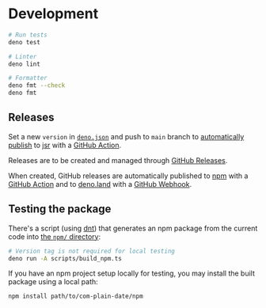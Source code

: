 # Development

```sh
# Run tests
deno test

# Linter
deno lint

# Formatter
deno fmt --check
deno fmt
```

## Releases

Set a new `version` in [`deno.json`](deno.json) and push to `main` branch to
[automatically publish](https://jsr.io/docs/publishing-packages#publishing-from-github-actions)
to [jsr](https://jsr.io/@bjuppa/complaindate)
with a [GitHub Action](https://github.com/bjuppa/com-plain-date/actions/).

Releases are to be created and managed through
[GitHub Releases](https://github.com/bjuppa/com-plain-date/releases).

When created, GitHub releases are automatically published to
[npm](https://www.npmjs.com/package/complaindate) with a
[GitHub Action](https://github.com/bjuppa/com-plain-date/actions) and to
[deno.land](https://deno.land/x/complaindate) with a
[GitHub Webhook](https://github.com/bjuppa/com-plain-date/settings/hooks).

## Testing the package

There's a script (using [dnt](https://github.com/denoland/dnt)) that generates
an npm package from the current code into [the `npm/` directory](/npm):

```sh
# Version tag is not required for local testing
deno run -A scripts/build_npm.ts
```

If you have an npm project setup locally for testing, you may install the built
package using a local path:

```sh
npm install path/to/com-plain-date/npm
```
